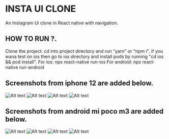 # INSTA UI CLONE

An Instagram Ui clone in React native with navigation.

## HOW TO RUN ?.
Clone the project.
cd into project directory and run "yarn" or "npm i".
if you wana test on ios then go to ios directory and install pods by running "cd ios && pod install".
For ios:
  npx react-native run-ios
For android:
  npx react-native run-android


## Screenshots from iphone 12 are added below.

   ![Alt text](https://github.com/mohdaamir8182/insta-ui-clone/blob/master/screenshots/iphon1.png)   ![Alt text](https://github.com/mohdaamir8182/insta-ui-clone/blob/master/screenshots/iphon2.png)
   ![Alt text](https://github.com/mohdaamir8182/insta-ui-clone/blob/master/screenshots/iphon3.png)   ![Alt text](https://github.com/mohdaamir8182/insta-ui-clone/blob/master/screenshots/iphon4.png)

## Screenshots from android mi poco m3 are added below.

   ![Alt text](https://github.com/mohdaamir8182/insta-ui-clone/blob/master/screenshots/android1.jpg)   ![Alt text](https://github.com/mohdaamir8182/insta-ui-clone/blob/master/screenshots/android2.jpg)
   ![Alt text](https://github.com/mohdaamir8182/insta-ui-clone/blob/master/screenshots/android3.jpg)   ![Alt text](https://github.com/mohdaamir8182/insta-ui-clone/blob/master/screenshots/android4.jpg)
